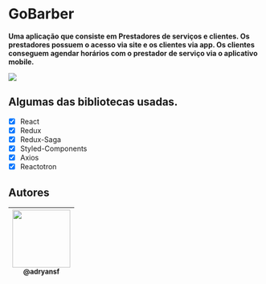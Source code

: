 # GoBarber

**Uma aplicação que consiste em Prestadores de serviços e clientes. Os prestadores possuem o acesso via site e os clientes via app. Os clientes conseguem agendar horários com o prestador de serviço via o aplicativo mobile.**

<p align="center">

<img src="https://user-images.githubusercontent.com/31359652/75487218-c72b0400-598c-11ea-831a-fa6bc9d3b355.png"  /><br>

</p>

## Algumas das bibliotecas usadas.

- [x] React
- [x] Redux
- [x] Redux-Saga
- [x] Styled-Components
- [x] Axios
- [x] Reactotron

## Autores

| [<img src="https://avatars3.githubusercontent.com/u/31359652?s=460&v=4" width=115><br><sub>@adryansf</sub>](https://github.com/adryansf) |
| :--------------------------------------------------------------------------------------------------------------------------------------: |

